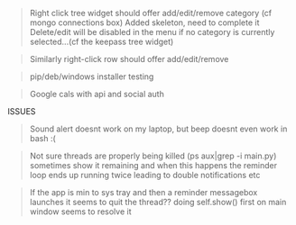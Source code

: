 > Right click tree widget should offer add/edit/remove category (cf mongo connections box)
Added skeleton, need to complete it
Delete/edit will be disabled in the menu if no category is currently selected...(cf the keepass tree widget)

> Similarly right-click row should offer add/edit/remove

> pip/deb/windows installer testing

> Google cals with api and social auth


ISSUES

> Sound alert doesnt work on my laptop, but beep doesnt even work in bash :(

> Not sure threads are properly being killed (ps aux|grep -i main.py)
  sometimes show it remaining and when this happens the reminder loop
  ends up running twice leading to double notifications etc

> If the app is min to sys tray and then a reminder messagebox launches it
  seems to quit the thread?? doing self.show() first on main window seems to resolve it



